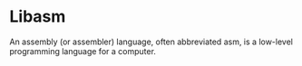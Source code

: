 # Libasm
An assembly (or assembler) language, often abbreviated asm, is a low-level programming language for a computer.
